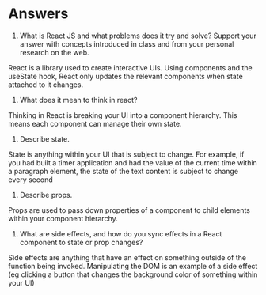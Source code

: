 # Answers

1. What is React JS and what problems does it try and solve? Support your answer with concepts introduced in class and from your personal research on the web.

React is a library used to create interactive UIs. Using components and the useState hook, React only updates the relevant components when state attached to it changes. 

1. What does it mean to think in react?

Thinking in React is breaking your UI into a component hierarchy. This means each component can manage their own state.

1. Describe state.

State is anything within your UI that is subject to change. For example, if you had built a timer application and had the value of the current time within a paragraph element, the state of the text content is subject to change every second 

1. Describe props.

Props are used to pass down properties of a component to child elements within your component hierarchy. 

1. What are side effects, and how do you sync effects in a React component to state or prop changes?

Side effects are anything that have an effect on something outside of the function being invoked. Manipulating the DOM is an example of a side effect (eg clicking a button that changes the background color of something within your UI)